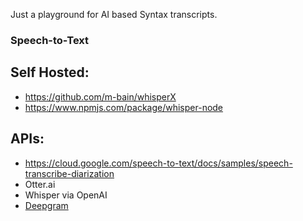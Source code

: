 Just a playground for AI based Syntax transcripts.

### Speech-to-Text

## Self Hosted:

- https://github.com/m-bain/whisperX
- https://www.npmjs.com/package/whisper-node

## APIs:

- https://cloud.google.com/speech-to-text/docs/samples/speech-transcribe-diarization
- Otter.ai
- Whisper via OpenAI
- [Deepgram](https://deepgram.com/)
